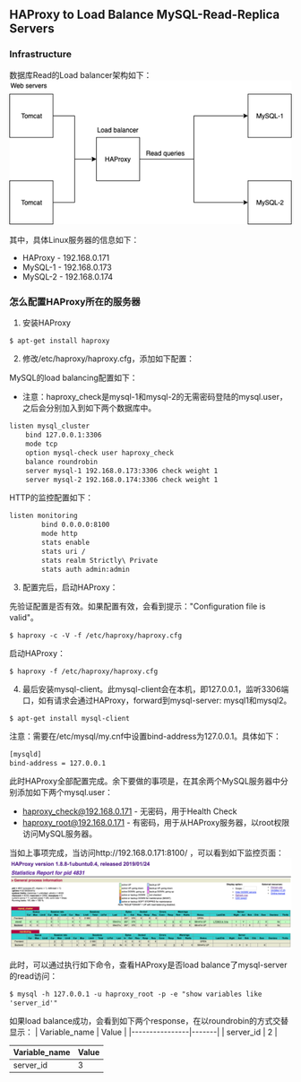 ## HAProxy to Load Balance MySQL-Read-Replica Servers

### Infrastructure
数据库Read的Load balancer架构如下：
![infra](./pix/infra.png)

其中，具体Linux服务器的信息如下：
* HAProxy - 192.168.0.171
* MySQL-1 - 192.168.0.173
* MySQL-2 - 192.168.0.174

### 怎么配置HAProxy所在的服务器

1. 安装HAProxy

```
$ apt-get install haproxy
```

2. 修改/etc/haproxy/haproxy.cfg，添加如下配置：

MySQL的load balancing配置如下：

* 注意：haproxy_check是mysql-1和mysql-2的无需密码登陆的mysql.user，之后会分别加入到如下两个数据库中。

```
listen mysql_cluster
    bind 127.0.0.1:3306
    mode tcp
    option mysql-check user haproxy_check
    balance roundrobin
    server mysql-1 192.168.0.173:3306 check weight 1
    server mysql-2 192.168.0.174:3306 check weight 1
```

HTTP的监控配置如下：

```
listen monitoring
        bind 0.0.0.0:8100
        mode http
        stats enable
        stats uri /
        stats realm Strictly\ Private
        stats auth admin:admin
```

3. 配置完后，启动HAProxy：

先验证配置是否有效。如果配置有效，会看到提示："Configuration file is valid"。

```
$ haproxy -c -V -f /etc/haproxy/haproxy.cfg
```

启动HAProxy：

```
$ haproxy -f /etc/haproxy/haproxy.cfg
```

4. 最后安装mysql-client。此mysql-client会在本机，即127.0.0.1，监听3306端口，如有请求会通过HAProxy，forward到mysql-server: mysql1和mysql2。

```
$ apt-get install mysql-client
```

注意：需要在/etc/mysql/my.cnf中设置bind-address为127.0.0.1。具体如下：

```
[mysqld]
bind-address = 127.0.0.1
```

此时HAProxy全部配置完成。余下要做的事项是，在其余两个MySQL服务器中分别添加如下两个mysql.user：
* haproxy_check@192.168.0.171 - 无密码，用于Health Check
* haproxy_root@192.168.0.171 - 有密码，用于从HAProxy服务器，以root权限访问MySQL服务器。

当如上事项完成，当访问http://192.168.0.171:8100/ ，可以看到如下监控页面：
![haproxy](./pix/haproxy.png)

此时，可以通过执行如下命令，查看HAProxy是否load balance了mysql-server的read访问：

```
$ mysql -h 127.0.0.1 -u haproxy_root -p -e "show variables like 'server_id'"
```

如果load balance成功，会看到如下两个response，在以roundrobin的方式交替显示：
| Variable_name  | Value |
|----------------|-------|
| server_id      | 2     |

| Variable_name  | Value |
|----------------|-------|
| server_id      | 3     |
